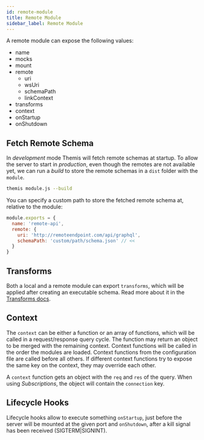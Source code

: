 ```yaml
---
id: remote-module
title: Remote Module
sidebar_label: Remote Module
---
```


A remote module can expose the following values:
- name
- mocks
- mount
- remote
  - uri
  - wsUri
  - schemaPath
  - linkContext
- transforms
- context
- onStartup
- onShutdown

## Fetch Remote Schema
In _development_ mode Themis will fetch remote schemas at startup. To allow the server to start in _production_, even though the remotes are not available yet, we can run a _build_ to store the remote schemas in a `dist` folder with the `module`.

```bash
themis module.js --build
```

You can specify a custom path to store the fetched remote schema at, relative to the module:
```js
module.exports = {
  name: 'remote-api',
  remote: {
    uri: 'http://remoteendpoint.com/api/graphql',
    schemaPath: 'custom/path/schema.json' // <<
  }
}
```

## Transforms
Both a local and a remote module can export `transforms`, which will be applied after creating an executable schema. Read more about it in the [Transforms docs](./transforms).

## Context
The `context` can be either a function or an array of functions, which will be called in a request/response query cycle. The function may return an object to be merged with the remaining context. Context functions will be called in the order the modules are loaded. Context functions from the configuration file are called before all others. If different context functions try to expose the same key on the context, they may override each other.

A `context` function gets an object with the `req` and `res` of the query. When using _Subscriptions_, the object will contain the `connection` key.


## Lifecycle Hooks
Lifecycle hooks allow to execute something `onStartup`, just before the server will be mounted at the given port and `onShutdown`, after a kill signal has been received (SIGTERM|SIGNINT).